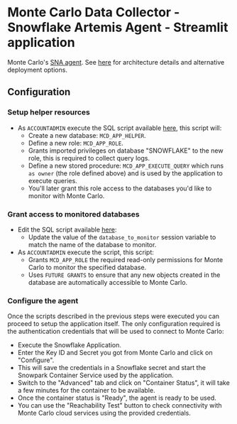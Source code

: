# Monte Carlo Data Collector - Snowflake Artemis Agent - Streamlit application

Monte Carlo's [SNA agent](https://hub.docker.com/r/montecarlodata/sna-agent).
See [here](https://docs.getmontecarlo.com/docs/platform-architecture) for architecture details and alternative deployment options.

## Configuration
### Setup helper resources
- As `ACCOUNTADMIN` execute the SQL script available [here](https://docs.getmontecarlo.com), this script will:
  - Create a new database: `MCD_APP_HELPER`.
  - Define a new role: `MCD_APP_ROLE`.
  - Grants imported privileges on database "SNOWFLAKE" to the new role, this is required to collect query logs.
  - Define a new stored procedure: `MCD_APP_EXECUTE_QUERY` which runs `as owner` (the role defined above) and is used by the application to execute queries.
  - You'll later grant this role access to the databases you'd like to monitor with Monte Carlo.

### Grant access to monitored databases
- Edit the SQL script available [here](https://docs.getmontecarlo.com):
  - Update the value of the `database_to_monitor` session variable to match the name of the database to monitor.
- As `ACCOUNTADMIN` execute the script, this script:
  - Grants `MCD_APP_ROLE` the required read-only permissions for Monte Carlo to monitor the specified database.
  - Uses `FUTURE GRANTS` to ensure that any new objects created in the database are automatically accessible to Monte Carlo.

### Configure the agent
Once the scripts described in the previous steps were executed you can proceed to setup the application itself.
The only configuration required is the authentication credentials that will be used to connect to Monte Carlo:
- Execute the Snowflake Application.
- Enter the Key ID and Secret you got from Monte Carlo and click on "Configure".
- This will save the credentials in a Snowflake secret and start the Snowpark Container Service used by the application.
- Switch to the "Advanced" tab and click on "Container Status", it will take a few minutes for the container to be available.
- Once the container status is "Ready", the agent is ready to be used.
- You can use the "Reachability Test" button to check connectivity with Monte Carlo cloud services using the provided credentials.

